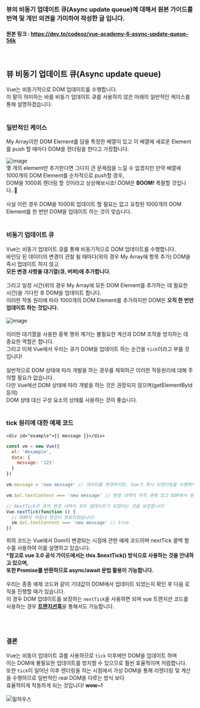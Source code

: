 ### 뷰의 비동기 업데이트 큐(Async update queue)에 대해서 원본 가이드를 번역 및 개인 의견을 가미하여 작성한 글 입니다.
#### 원본 링크 : https://dev.to/codeoz/vue-academy-6-async-update-queue-56k
<br>

## 뷰 비동기 업데이트 큐(Async update queue)

Vue는 비동기적으로 DOM 업데이트를 수행합니다.<br>
이 말이 의미하는 바를 비동기 업데이트 큐를 사용하지 않은 아래의 일반적인 케이스를 통해 설명하겠습니다.<br>
<br>
### 일반적인 케이스
My Array이란 DOM Element를 담을 특정한 배열이 있고 이 배열에 새로운 Element를 push 할 때마다 DOM을 렌더링을 한다고 가정합니다.  

![image](https://user-images.githubusercontent.com/62861679/193981752-c10e7628-5340-4ffc-95d2-c942c3aa64af.png)
<br>
몇 개의 element만 추가한다면 그다지 큰 문제점을 느낄 수 없겠지만 만약 배열에 1000개의 DOM Element를 순차적으로 push할 경우,<br>
DOM을 1000회 렌더링 할 것이라고 상상해보시죠! DOM은 <b>BOOM!</b> 폭팔할 것입니다..🤯<br>
<br>
사실 이런 경우 DOM을 1000회 업데이트 할 필요는 없고 요청된 1000개의 DOM Element를 한 번만 DOM을 업데이트 하는 것이 맞습니다.<br>
<br>
### 비동기 업데이트 큐

Vue는 비동기 업데이트 큐를 통해 비동기적으로 DOM 업데이트를 수행합니다.<br>
바인딩 된 데이터의 변경이 관찰 될 때마다(위의 경우 My Array에 항목 추가) DOM을 즉시 업데이트 하지 않고<br>
<b>모든 변경 사항을 대기열(큐, 버퍼)에 추가합니다.</b><br>
<br>
그리고 일정 시간(위의 경우 My Array에 모든 DOM Element를 추가하는 데 필요한 시간)을 기다린 후 DOM을 업데이트 합니다.<br>
이러한 작동 원리에 따라 1000개의 DOM Element를 추가하지만 DOM은 <b>오직 한 번만 업데이트 하는 것입니다.</b><br>
<br>
![image](https://user-images.githubusercontent.com/62861679/194177853-2eff196c-0873-46d2-8f7c-e26302c8467b.png)<br>
<br>
이러한 대기열을 사용한 중복 행위 제거는 불필요한 계산과 DOM 조작을 방지하는 데 중요한 역할은 합니다.<br>
그리고 이제 Vue에서 우리는 큐가 DOM을 업데이트 하는 순간을 <code>tick</code>이라고 부를 것입니다!<br>
<br>
일반적으로 DOM 상태에 따라 개발을 하는 경우를 제외하곤 이러한 작동원리에 대해 주의할 필요가 없습니다.<br>
다만 Vue에선 DOM 상태에 따라 개발을 하는 것은 권장되지 않으며(getElementById 등의)<br>
DOM 상태 대신 구성 요소의 상태를 사용하는 것이 좋습니다.<br>
<br>
### tick 원리에 대한 예제 코드
```vue
<div id="example">{{ message }}</div>  
```
```javascript
const vm = new Vue({
  el: '#example',
  data: {
    message: '123'
  }
})

vm.message = 'new message' // 데이터를 변경하지만, Vue가 즉시 리렌더링을 수행하지 않습니다!

vm.$el.textContent === 'new message' // 변경 내역이 아직 큐에 있고 DOM에서 현재 업데이트 되지 않았기 때문에 false

// NextTick은 큐의 변경 내역이 모두 업데이트가 되었다는 것을 보장합니다!
Vue.nextTick(function () {
  // DOM이 마침내 변경이 완료되었습니다!
  vm.$el.textContent === 'new message' // true
})
```


위의 코드는 Vue에서 Dom이 변경되는 시점에 관한 예제 코드이며 nextTick 콜백 함수를 사용하여 이를 설명하고 있습니다.<br>
<b>*참고로 vue 3.0 공식 가이드에서는 this.$nextTick() 방식으로 사용하는 것을 안내하고 있으며,<br>
또한 Promise를 반환하므로 async/await 문법 활용이 가능합니다.</b><br>
<br>
우리는 종종 예제 코드와 같이 기대값이 DOM에서 업데이트 되었는지 확인 후 다음 로직을 진행할 때가 있습니다.<br>
이 경우 DOM 업데이트를 보장하는 <code>nextTick</code>을 사용하면 되며 vue 트랜지션 코드를 사용하는 경우 <b>[트랜지션훅](https://v3.ko.vuejs.org/guide/transitions-enterleave.html#javascript-%E1%84%92%E1%85%AE%E1%86%A8)</b>을 통해서도 가능합니다.

<br>
<br>

### 결론
Vue는 비동이 업데이트 큐를 사용하므로 <code>tick</code> 이후에만 DOM을 업데이트 하며<br>
이는 DOM에 불필요한 업데이트를 방지할 수 있으므로 훨씬 효율적이며 저렴합니다.<br>
또한 <code>tick</code>이 일어난 이후 렌더링을 하는 시점에서 가상 DOM을 통해 리렌더링 및 계산을 수행하므로 일반적인 real DOM을 다루는 방식 보다<br>
효율적이게 작동하게 되는 것입니다! <b>wow~!</b><br>
<br>
![밀하우스](https://media1.giphy.com/media/bYpgM8bi7QV3i/giphy.gif?cid=ecf05e475420fcaogdbqs22j3qf5ubqg9moywbvz7cf7mhul&rid=giphy.gif&ct=g)
